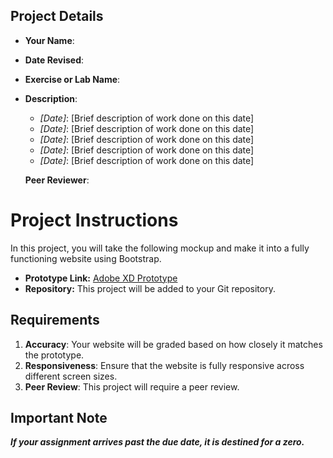 ## Project Details

- **Your Name**:  
- **Date Revised**:  
- **Exercise or Lab Name**:  
- **Description**:  
  - *[Date]*: [Brief description of work done on this date]
  - *[Date]*: [Brief description of work done on this date]
  - *[Date]*: [Brief description of work done on this date]
  - *[Date]*: [Brief description of work done on this date]
  - *[Date]*: [Brief description of work done on this date]
 
  **Peer Reviewer**: 



# Project Instructions

In this project, you will take the following mockup and make it into a fully functioning website using Bootstrap.

- **Prototype Link:** [Adobe XD Prototype](https://xd.adobe.com/spec/3e3b745f-aa5a-460e-5fd7-8cc90c248d21-480a/screen/2bce9ed2-c1ed-4a71-ae23-37c1e019d677/)
- **Repository:** This project will be added to your Git repository.

## Requirements

1. **Accuracy**: Your website will be graded based on how closely it matches the prototype.
2. **Responsiveness**: Ensure that the website is fully responsive across different screen sizes.
3. **Peer Review**: This project will require a peer review.

## Important Note

***If your assignment arrives past the due date, it is destined for a zero.***

